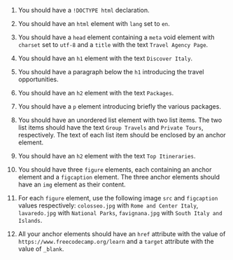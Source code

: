 1. You should have a `!DOCTYPE html` declaration.

1. You should have an `html` element with `lang` set to `en`.

1. You should have a `head` element containing a `meta` void element with `charset` set to `utf-8` and a `title` with the text `Travel Agency Page`.

1. You should have an `h1` element with the text `Discover Italy`.

1. You should have a paragraph below the `h1` introducing the travel opportunities.

1. You should have an `h2` element with the text `Packages`.

1. You should have a `p` element introducing briefly the various packages.

1. You should have an unordered list element with two list items. The two list items should have the text `Group Travels` and `Private Tours`, respectively. The text of each list item should be enclosed by an anchor element.

1. You should have an `h2` element with the text `Top Itineraries`.

1. You should have three `figure` elements, each containing an anchor element and a `figcaption` element. The three anchor elements should have an `img` element as their content.

1. For each `figure` element, use the following image `src` and `figcaption` values respectively: `colosseo.jpg` with `Rome and Center Italy`, `lavaredo.jpg` with `National Parks`, `favignana.jpg` with `South Italy and Islands`.

1. All your anchor elements should have an `href` attribute with the value of `https://www.freecodecamp.org/learn` and a `target` attribute with the value of `_blank`.